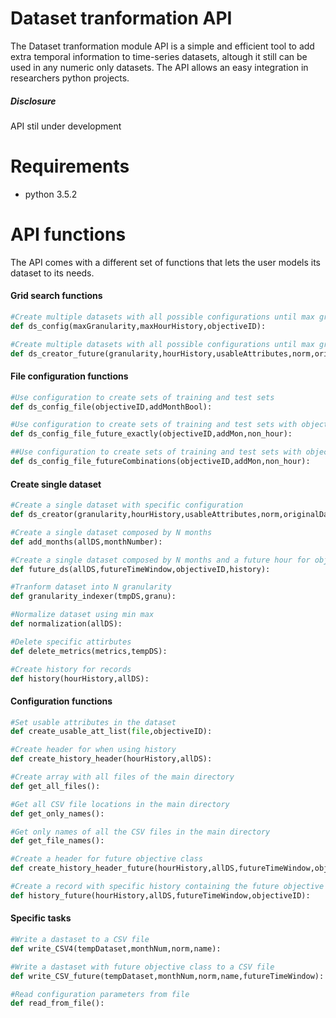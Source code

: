 # Dataset tranformation API

The Dataset tranformation module API is a simple and efficient tool to add extra temporal information to time-series datasets, altough it still can be used in any numeric only datasets. The API allows an easy integration in researchers python projects.

##### Disclosure
API stil under development


# Requirements
- python 3.5.2

# API functions

The API comes with a different set of functions that lets the user models its dataset to its needs.

#### Grid search functions
```python
#Create multiple datasets with all possible configurations until max granularity and history
def ds_config(maxGranularity,maxHourHistory,objectiveID):
```

```python
#Create multiple datasets with all possible configurations until max granularity and history with a range of specific future hours for objective class
def ds_creator_future(granularity,hourHistory,usableAttributes,norm,originalDataset,monthNum,objectiveID,name,futureTimeWindow,non_hour):
```

#### File configuration functions

```python
#Use configuration to create sets of training and test sets
def ds_config_file(objectiveID,addMonthBool):
```

```python
#Use configuration to create sets of training and test sets with objective class of a specific hour
def ds_config_file_future_exactly(objectiveID,addMon,non_hour):
```

```python
##Use configuration to create sets of training and test sets with objective class consisting of a range of specific hours
def ds_config_file_futureCombinations(objectiveID,addMon,non_hour):
```

#### Create single dataset
```python
#Create a single dataset with specific configuration
def ds_creator(granularity,hourHistory,usableAttributes,norm,originalDataset,monthNum,objectiveID,name):
```

```python
#Create a single dataset composed by N months
def add_months(allDS,monthNumber):
```

```python
#Create a single dataset composed by N months and a future hour for objective class
def future_ds(allDS,futureTimeWindow,objectiveID,history):
```

```python
#Tranform dataset into N granularity
def granularity_indexer(tmpDS,granu):
```

```python
#Normalize dataset using min max
def normalization(allDS):
```

```python
#Delete specific attirbutes
def delete_metrics(metrics,tempDS):
```

```python
#Create history for records
def history(hourHistory,allDS):
```

#### Configuration functions
```python
#Set usable attributes in the dataset
def create_usable_att_list(file,objectiveID):
```

```python
#Create header for when using history
def create_history_header(hourHistory,allDS):
```

```python
#Create array with all files of the main directory
def get_all_files():
```

```python
#Get all CSV file locations in the main directory
def get_only_names():
```

```python
#Get only names of all the CSV files in the main directory
def get_file_names():
```

```python
#Create a header for future objective class
def create_history_header_future(hourHistory,allDS,futureTimeWindow,objectiveID):
```

```python
#Create a record with specific history containing the future objective class
def history_future(hourHistory,allDS,futureTimeWindow,objectiveID):
```

#### Specific tasks

```python
#Write a dastaset to a CSV file
def write_CSV4(tempDataset,monthNum,norm,name):
```

```python
#Write a dastaset with future objective class to a CSV file
def write_CSV_future(tempDataset,monthNum,norm,name,futureTimeWindow):
```

```python
#Read configuration parameters from file
def read_from_file():
```
